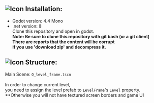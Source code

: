 ## ![Icon](https://github.com/ChloePrime/MarioForeverMoleEditor/raw/refs/heads/master/icon.png) Installation:
* Godot version: 4.4 Mono
* .net version:  8 <br>
Clone this repository and open in godot. <br>
**Note: Be sure to clone this repository with git bash (or a git client) <br>**
**There are reports that the content will be corrupt**<br>
**if you use 'download zip' and decompress it.**

## ![Icon](https://github.com/ChloePrime/MarioForeverMoleEditor/raw/refs/heads/master/icon.png) Structure:
Main Scene: `O_level_frame.tscn` <br> <br>
In order to change current level, <br>
you need to assign the level prefab to `LevelFrame`'s `Level` property. <br>
**Otherwise you will not have textured screen borders and game UI
